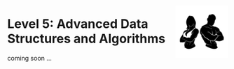 <a href="/Problem-Solving-Training/level-5/README.md"><img align="right" width="120" src="/Problem-Solving-Training/logos/level-5.png"></img></a>

# Level 5: Advanced Data Structures and Algorithms
coming soon ...

<br><br>
